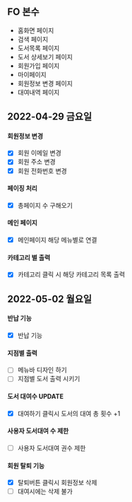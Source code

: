 ## FO 본수

- 홈화면 페이지
- 검색 페이지
- 도서목록 페이지
- 도서 상세보기 페이지
- 회원가입 페이지
- 마이페이지 
- 회원정보 변경 페이지
- 대여내역 페이지

## 2022-04-29 금요일

#### 회원정보 변경 
- [X] 회원 이메일 변경
- [X] 회원 주소 변경
- [X] 회원 전화번호 변경

#### 페이징 처리
- [X] 총페이지 수 구해오기

#### 메인 페이지 
- [X] 메인페이지 해당 메뉴별로 연결

#### 카테고리 별 출력
- [X] 카테고리 클릭 시 해당 카테고리 목록 출력



## 2022-05-02 월요일


#### 반납 기능
- [X] 반납 기능 

#### 지점별 출력
- [ ] 메뉴바 디자인 하기
- [ ] 지점별 도서 출력 시키기

#### 도서 대여수 UPDATE 
- [X] 대여하기 클릭시 도서의 대여 총 횟수 +1

#### 사용자 도서대여 수 제한
- [ ] 사용자 도서대여 권수 제한

#### 회원 탈퇴 기능
- [X] 탈퇴버튼 클릭시 회원정보 삭제
- [ ] 대여시에는 삭제 불가